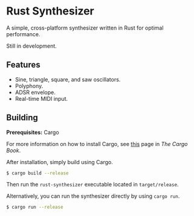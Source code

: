 # Rust Synthesizer
A simple, cross-platform synthesizer written in Rust for optimal performance.

Still in development.

## Features
* Sine, triangle, square, and saw oscillators.
* Polyphony.
* ADSR envelope.
* Real-time MIDI input.

## Building
**Prerequisites:** Cargo

For more information on how to install Cargo, see [this](https://doc.rust-lang.org/cargo/getting-started/installation.html) page in *The Cargo Book*.

After installation, simply build using Cargo.
```bash
$ cargo build --release
```
Then run the `rust-synthesizer` executable located in `target/release`.

Alternatively, you can run the synthesizer directly by using `cargo run`.
```bash
$ cargo run --release
```
